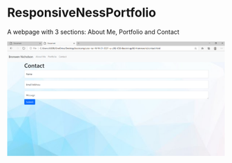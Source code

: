 # ResponsiveNessPortfolio

 A webpage with 3 sections: About Me, Portfolio and Contact

![alt text](https://github.com/bnicholson87/ResponsivenessPortfolio/blob/main/Assets/Contacts.png)


